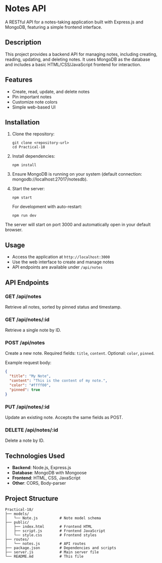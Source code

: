 # Notes API

A RESTful API for a notes-taking application built with Express.js and MongoDB, featuring a simple frontend interface.

## Description

This project provides a backend API for managing notes, including creating, reading, updating, and deleting notes. It uses MongoDB as the database and includes a basic HTML/CSS/JavaScript frontend for interaction.

## Features

- Create, read, update, and delete notes
- Pin important notes
- Customize note colors
- Simple web-based UI

## Installation

1. Clone the repository:
   ```
   git clone <repository-url>
   cd Practical-18
   ```

2. Install dependencies:
   ```
   npm install
   ```

3. Ensure MongoDB is running on your system (default connection: mongodb://localhost:27017/notesdb).

4. Start the server:
   ```
   npm start
   ```

   For development with auto-restart:
   ```
   npm run dev
   ```

The server will start on port 3000 and automatically open in your default browser.

## Usage

- Access the application at `http://localhost:3000`
- Use the web interface to create and manage notes
- API endpoints are available under `/api/notes`

## API Endpoints

### GET /api/notes
Retrieve all notes, sorted by pinned status and timestamp.

### GET /api/notes/:id
Retrieve a single note by ID.

### POST /api/notes
Create a new note. Required fields: `title`, `content`. Optional: `color`, `pinned`.

Example request body:
```json
{
  "title": "My Note",
  "content": "This is the content of my note.",
  "color": "#ffff00",
  "pinned": true
}
```

### PUT /api/notes/:id
Update an existing note. Accepts the same fields as POST.

### DELETE /api/notes/:id
Delete a note by ID.

## Technologies Used

- **Backend**: Node.js, Express.js
- **Database**: MongoDB with Mongoose
- **Frontend**: HTML, CSS, JavaScript
- **Other**: CORS, Body-parser

## Project Structure

```
Practical-18/
├── models/
│   └── Note.js          # Note model schema
├── public/
│   ├── index.html       # Frontend HTML
│   ├── script.js        # Frontend JavaScript
│   └── style.css        # Frontend styles
├── routes/
│   └── notes.js         # API routes
├── package.json         # Dependencies and scripts
├── server.js            # Main server file
└── README.md            # This file
```